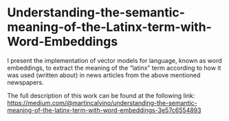 # Understanding-the-semantic-meaning-of-the-Latinx-term-with-Word-Embeddings
I present the implementation of vector models for language, known as word embeddings, to extract the meaning of the “latinx” term according to how it was used (written about) in news articles from the above mentioned newspapers.

The full description of this work can be found at the following link:
https://medium.com/@martincalvino/understanding-the-semantic-meaning-of-the-latinx-term-with-word-embeddings-3e57c6554893

